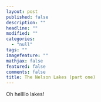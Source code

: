 ```yaml
---
layout: post
published: false
description: ""
headline: ""
modified: ""
categories: 
  - "null"
tags: ""
imagefeature: ""
mathjax: false
featured: false
comments: false
title: The Nelson Lakes (part one)
---
```



Oh hellllo lakes!
